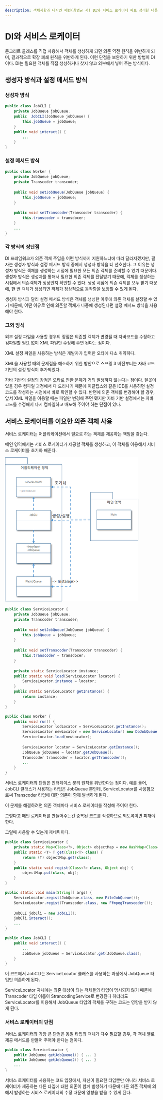 ```yaml
---
description: 객체지향과 디자인 패턴(최범균 저) DI와 서비스 로케이터 파트 정리한 내용입니다.
---
```


# DI와 서비스 로케이터

콘크리트 클래스를 직접 사용해서 객체를 생성하게 되면 의존 역전 원칙을 위반하게 되며, 결과적으로 확장 폐쇄 원칙을 위반하게 된다. 이런 단점을 보완하기 위한 방법이 DI이다. DI는 필요한 객체를 직접 생성하거나 찾지 않고 외부에서 넣어 주는 방식이다.

## 생성자 방식과 설정 메서드 방식

### 생성자 방식

```java
public class JobCLI {
	private JobQueue jobQueue;
	public  JobCLI(JobQueue jobQueue) {
		this.jobQueue = jobQueue;
	}
	public void interact() {
		...
	}
}
```

### 설정 메서드 방식

```java
public class Worker {
	private JobQueue jobQueue;
	private Transcoder transcoder;

	public void setJobQueue(JobQueue jobQueue) {
		this.jobQueue = jobQueue;
	}

	public void setTranscoder(Transcoder transcoder) { 
		this.transcoder = transdocer;
	}
	...
}
```

### 각 방식의 장단점

DI 프레임워크가 의존 객체 주입을 어떤 방식까지 지원하느냐에 따라 달라지겠지만, 필자는 생성자 방식과 설정 메서드 방식 중에서 생성자 방식을 더 선호한다. 그 이유는 생성자 방식은 객체를 생성하는 시점에 필요한 모든 의존 객체를 준비할 수 있기 때문이다. 생성자 방식은 생성자를 통해서 필요한 의존 객체를 전달받기 때문에, 객체를 생성하는 시점에서 의존객체가 정상인지 확인할 수 있다. 생성 시점에 의존 객체를 모두 받기 때문에, 한 번 객체가 생성되면 객체가 정상적으로 동작함을 보장할 수 있게 된다.

생성자 방식과 달리 설정 메서드 방식은 객체를 생성한 이후에 의존 객체를 설정할 수 있기 때문에, 어떤 이유로 인해 의존할 객체가 나중에 생성된다면 설정 메서드 방식을 사용해야 한다.

### 그외 방식

외부 설정 파일을 사용할 경우의 장점은 의존할 객체가 변경될 때 자바코드를 수정하고 컴파일할 필요 없이 XML 파일만 수정해 주면 된다는 점이다.

XML 설정 파일을 사용하는 방식은 개발자가 입력한 오타에 다소 취약하다.

XML을 사용할 때의 문제점을 해소하기 위한 방안으로 스프링 3 버전부터는 자바 코드 기반의 설정 방식이 추가되었다.

자바 기반의 설정의 장점은 오타로 인한 문제가 거의 발생하지 않는다는 점이다. 잘못이 있을 경우 컴파일 과정에서 다 드러나기 때문에 이클립스와 같은 IDE를 사용하면 설정 코드를 작성하는 시점에서 바로 확인할 수 있다. 반면에 의존 객체를 변경해야 할 경우, 앞서 XML 파일을 이용할 때는 파일만 변경해 주면 됐지만 자바 기반 설정에서는 자바 코드를 수정해서 다시 컴파일하고 배포해 주어야 하는 단점이 있다.

## 서비스 로케이터를 이요한 의존 객체 사용

서비스 로케이터는 어플리케이션에서 필요로 하는 객체를 제공하는 책임을 갖는다.

메인 영역에서는 서비스 로케이터가 제공할 객체를 생성하고, 이 객체를 이용해서 서비스 로케이터를 초기화 해준다.

![](<../../.gitbook/assets/111 (18).png>)

```java
public class ServiceLocator {
	private JobQueue jobQueue;
	private Transcoder transcoder;

	public void setJobQueue(JobQueue jobQueue) {
		this.jobQueue = jobQueue;
	}

	public void setTranscoder(Transcoder transcoder) { 
		this.transcoder = transdocer;
	}
	
	private static ServiceLocator instance;
	public static void load(ServiceLocator locator) {
		ServiceLocator.instance = locator;
	}
	public static ServiceLocator getInstance() {
		return instance;
	}
}
```

```java
public class Worker {
	public void run() {
		ServiceLocator lodLocator = ServiceLocator.getInstance();
		ServiceLocator newLocator = new ServiceLocator( new DbJobQueue(), oldLocator.getTranscoder());
		ServiceLocator.load(newLocator);

		ServiceLocator locator = ServiceLocator.getInstance();
		JobQueue jobQueue = locator.getJobQueue();
		Transcoder transcoder = locator.getTranscoder();
		...
	}
}
```

서비스 로케이터의 단점은 인터페이스 분리 원칙을 위반한다는 점이다. 예를 들어, JobCLI 클래스가 사용하는 타입은 JobQueue 뿐인데, ServiceLocator를 사용함으로써 Transcoder 타입에 대한 의존이 함께 발생하게 된다.

이 문제를 해결하려면 의존 객체마다 서비스 로케이터를 작성해 주어야 한다.

그렇다고 매번 로케이터를 만들어주는건 중복된 코드를 작성하므로 되도록이면 피해야 한다.

그럴때 사용할 수 있는게 제네릭이다.

```java
public class ServiceLocator {
	private static Map<Class<?>, Object> objectMap = new HashMap<Class<?>, Object>();
	public static <T> T get(Class<T> class) {
		return (T) objectMap.get(class);
	}
	public static void regist(Class<?> class, Object obj) {
		objectMap.put(class, obj);
	}
}
```

```java
public static void main(String[] args) {
	ServiceLocator.regist(JobQueue.class, new FileJobQueue());
	ServiceLocator.regist(Transcoder.class, new FfmpegTranscoder());

	JobCLI jobCli = new JobCLI();
	jobCli.interact();
	...
}
```

```java
public class JobCLI {
	public void interact() {
		...
		JobQueue jobQueue = ServiceLocator.get(JobQueue.class);
	}
}
```

이 코드에서 JobCLI는 ServiceLocator 클래스를 사용하는 과정에서 JobQueue 타입만 의존하게 된다.

ServiceLocator 자체에는 의존 대상이 되는 객체들의 타입이 명시되지 않기 때문에 Transcoder 타입 이름이 StrancodingService로 변경된다 하더라도 ServiceLocator를 이용해서 JobQueue 타입의 객체를 구하는 코드는 영향을 받지 않게 된다.

### 서비스 로케이터의 단점

서비스 로케이터의 가장 큰 단점은 동일 타입의 객체가 다수 필요할 경우, 각 객체 별로 제공 메서드를 만들어 주어야 한다는 점이다.

```java
public class ServiceLocator {
	public JobQueue getJobQueue1() { ... }
	public JobQueue getJobQueue2() { ... }
	...
}
```

서비스 로케이터를 사용하는 코드 입장에서, 자신이 필요한 타입뿐만 아니라 서비스 로케이터가 제공하는 다른 타입에 대한 의존이 함께 발생하기 때문에 다른 의존 객체에 의해서 발생하는 서비스 로케이터의 수정 때문에 영향을 받을 수 있게 된다.

